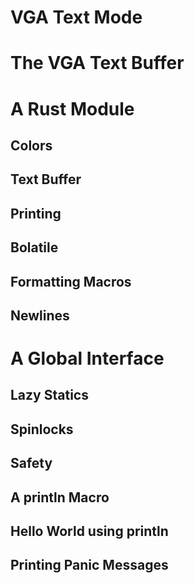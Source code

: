 VGA Text Mode
=============

# The VGA Text Buffer

# A Rust Module
## Colors
## Text Buffer
## Printing
## Bolatile
## Formatting Macros
## Newlines

# A Global Interface
## Lazy Statics
## Spinlocks
## Safety
## A println Macro
## Hello World using println
## Printing Panic Messages